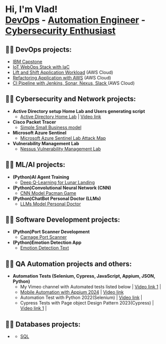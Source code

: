 <h1>Hi, I'm Vlad! <br/><a href="https://github.com/Vlad774">DevOps</a> - <a href=""> Automation Engineer</a> - <a href="">Cybersecurity Enthusiast</a>

<h2>👨‍💻 DevOps projects:</h2>


  - [IBM Capstone](https://github.com/Vlad774/devops-capstone-project)
  - [IoT WebOps Stack with IaC](https://github.com/Vlad774/IoT-WebOps-Stack-with-IaC) 
  - [Lift and Shift Application Workload](https://github.com/Vlad774/Lift_and_Shift) (AWS Cloud)
  - [Refactoring Application with AWS](https://github.com/Vlad774/AWS_Rearch_Web_App_on_Cloud_PAAS_SAAS/blob/main/README.md) (AWS Cloud)
  - [CI Pipeline with Jenkins, Sonar, Nexus, Slack ](https://github.com/Vlad774/CI_Jenkins_Sonar_Nexus_Slack) (AWS Cloud)
 
<h2>👨‍💻 Cybersecurity and Network projects:</h2>

- <b>Active Directory setup Home Lab and Users generating script</b>
  - [Active Directory Home Lab](https://github.com/Vlad774/ActiveDirectoryLab) | [Video link](https://www.youtube.com/watch?v=wGJSgqEzM0w&ab_channel=VladCybersecurity)
- <b>Cisco Packet Tracer</b>
  - [Simple Small Business model](https://github.com/Vlad774/Cisco-Packet-Tracer-Small-Business-model)
- <b>Microsoft Azure Sentinel</b>
  - [Microsoft Azure Sentinel Lab Attack Map](https://github.com/Vlad774/Microsoft-Azure-Sentinel-Lab-Attack-Map/blob/main/README.md)
- <b>Vulnerability Management Lab</b>
  - [Nessus Vulnerability Management Lab](https://github.com/Vlad774/Nessus-Vulnerability-Management-Lab)




<h2>👨‍💻 ML/AI projects:</h2>

- <b>(Python)AI Agent Training</b>
  - [Deep Q-Learning for Lunar Landing](https://github.com/Vlad774/Deep-Q-Learning-for-Lunar-Landing)
- <b>(Python)Convolutional Neural Network (CNN)</b>
  - [CNN Model Pacman Game](https://github.com/Vlad774/CNN-model-Pacman-game)
- <b>(Python)ChatBot Personal Doctor (LLMs)</b>
  - [LLMs Model Personal Doctor](https://github.com/Vlad774/ChatBot---Personal-Doctor-LLMs-)




<h2>👨‍💻 Software Development projects:</h2>


- <b>(Python)Port Scanner Development</b>
  - [Carnage Port Scanner](https://github.com/Vlad774/Port-Scanner-Carnage/blob/main/README.md)
- <b>(Python)Emotion Detection App</b>
  - [Emotion Detection Text](https://github.com/Vlad774/Emotion-Detection/blob/main/README.md)

<h2>👨‍💻 QA Automation projects and others:</h2>

- <b>Automation Tests (Selenium, Cypress, JavaScript, Appium, JSON, Python) </b>
  - My Vimeo channel with Automated tests listed below | [Video link 1](https://vimeo.com/user199007084) |
  - [Mobile Automation with Appium 2024](https://github.com/Vlad774/Mobile-Automation-with-Appium) | [Video link](https://vimeo.com/manage/videos/905355607)
  - Automation Test with Python 2022(Selenium) | [Video link](https://vimeo.com/820757696) |
  - Cypress Tests with Page object Design Pattern 2023(Cypress) | [Video link 1](https://vimeo.com/user199007084) |


 



<h2>👨‍💻 Databases projects:</h2>

- <b></b>
  - [SQL](https://github.com/Vlad774/SQL)




[twitter]: https://twitter.com/joshmadakor
[youtube]: https://www.youtube.com/c/joshmadakor
[instagram]: https://www.instagram.com/joshmadakor/
[linkedin]: https://linkedin.com/in/joshmadakor

<!--
**joshmadakor1/joshmadakor1** is a ✨ _special_ ✨ repository because its `README.md` (this file) appears on your GitHub profile.

Here are some ideas to get you started:

- 🔭 I’m currently working on ...
- 🌱 I’m currently learning ...
- 👯 I’m looking to collaborate on ...
- 🤔 I’m looking for help with ...
- 💬 Ask me about ...
- 📫 How to reach me: ...
- 😄 Pronouns: ...
- ⚡ Fun fact: ...
-->
